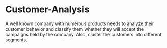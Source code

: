 # Customer-Analysis
A well known company with numerous products needs to analyze their customer behavior and classify them whether they will accept the campaigns held by the company. Also, cluster the customers into different segments.
